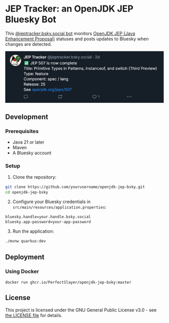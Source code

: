 # JEP Tracker: an OpenJDK JEP Bluesky Bot

This [@jeptracker.bsky.social bot](https://bsky.app/profile/jeptracker.bsky.social) monitors [OpenJDK JEP (Java Enhancement Proposal)](https://openjdk.org/jeps/0) statuses and posts updates to Bluesky when changes are detected.

![post](resources/post.png)

## Development

### Prerequisites

- Java 21 or later
- Maven
- A Bluesky account

### Setup

1. Clone the repository:
```bash
git clone https://github.com/yourusername/openjdk-jep-bsky.git
cd openjdk-jep-bsky
```

2. Configure your Bluesky credentials in `src/main/resources/application.properties`:
```properties
bluesky.handle=your.handle.bsky.social
bluesky.app-password=your-app-password
```

3. Run the application:
```bash
./mvnw quarkus:dev
```
## Deployment

### Using Docker

```shell
docker run ghcr.io/PerfectSlayer/openjdk-jep-bsky:master
```

## License

This project is licensed under the GNU General Public License v3.0 - see [the LICENSE file](LICENSE.md) for details.


